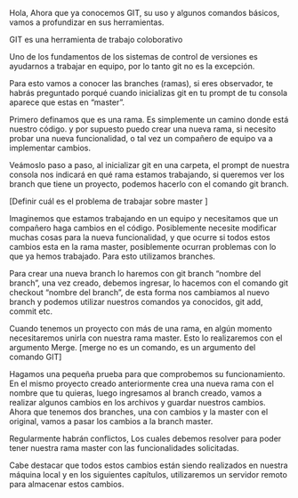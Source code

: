 Hola, Ahora que ya conocemos GIT, su uso y algunos comandos básicos, vamos a profundizar en sus herramientas.

GIT es una herramienta de trabajo coloborativo

Uno de los fundamentos  de los sistemas de control de versiones es ayudarnos a trabajar en equipo, por lo tanto git no es la excepción.

Para esto vamos a conocer las branches (ramas), si eres observador, te habrás preguntado porqué cuando inicializas  git en tu prompt de tu consola aparece que estas en “master”.

Primero definamos que es una rama. Es simplemente un camino donde está nuestro código.
y por supuesto puedo crear una nueva rama, si necesito probar una nueva funcionalidad, o tal vez un compañero de equipo va a implementar cambios.

Veámoslo paso a paso, al inicializar git en una carpeta, el prompt de nuestra consola nos indicará en qué rama estamos trabajando, si queremos ver los branch que tiene un proyecto, podemos hacerlo con el comando git branch.

[Definir cuál es el problema de trabajar sobre master ]

Imaginemos que estamos trabajando en un equipo y necesitamos que un compañero haga cambios en el código. Posiblemente necesite modificar muchas cosas para la nueva funcionalidad, y que ocurre si todos estos cambios esta en la rama master, posiblemente ocurran problemas con lo que ya hemos trabajado. 
Para esto utilizamos branches.

Para crear una nueva branch lo haremos con git branch “nombre del branch”,  una vez creado, debemos ingresar, lo hacemos con el comando git checkout “nombre del branch”, de esta forma nos cambiamos al nuevo branch y podemos utilizar nuestros comandos ya conocidos, git add,  commit etc.

Cuando tenemos un proyecto con más de una rama, en algún momento necesitaremos unirla con nuestra rama master.  Esto lo realizaremos con el argumento Merge. [merge no es un comando, es un argumento del comando GIT]

Hagamos una pequeña prueba para que comprobemos su funcionamiento.  En el mismo proyecto creado anteriormente crea una nueva rama con el nombre que tu quieras,  luego ingresamos al branch creado, vamos a realizar algunos cambios en los archivos y guardar nuestros cambios. Ahora que tenemos dos branches, una con cambios  y la master con el original, vamos a pasar los cambios a la branch master.

Regularmente habrán conflictos, Los cuales debemos resolver para poder tener nuestra rama master con las funcionalidades solicitadas.

Cabe destacar que todos estos cambios están siendo realizados en nuestra máquina local y en los siguientes capítulos, utilizaremos un servidor remoto para almacenar estos cambios.
